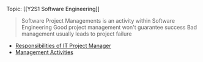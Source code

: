 Topic: [[Y2S1 Software Engineering]]

> Software Project Managements is an activity within Software Engineering
> Good project management won't guarantee success
> Bad management usually leads to project failure
- [Responsibilities of IT Project Manager](Responsibilities%20of%20IT%20Project%20Manager.md)
- [Management Activities](Management%20Activities.md)